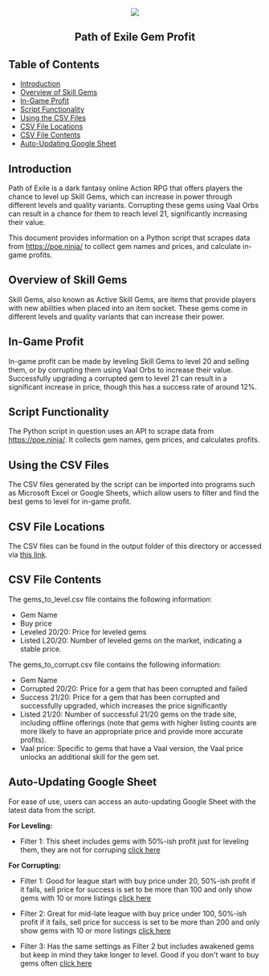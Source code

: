 <p align=center>
    <a href="https://www.pathofexile.com/" title="Path of Exile Website">
      <img align="center" src="https://web.poecdn.com/protected/image/layout/sanctumlogo.png?v=1670373174098&key=j1DUgpyrwdlKZcGWzaFxxA" />
    </a>
</p>

<h2 align="center">Path of Exile Gem Profit</h2>

## Table of Contents
- [Introduction](#introduction)
- [Overview of Skill Gems](#overview-of-skill-gems)
- [In-Game Profit](#in-game-profit)
- [Script Functionality](#script-functionality)
- [Using the CSV Files](#using-the-csv-files)
- [CSV File Locations](#csv-file-locations)
- [CSV File Contents](#csv-file-contents)
- [Auto-Updating Google Sheet](#auto-updating-google-sheet)

## Introduction
Path of Exile is a dark fantasy online Action RPG that offers players the chance to level up Skill Gems, which can increase in power through different levels and quality variants. Corrupting these gems using Vaal Orbs can result in a chance for them to reach level 21, significantly increasing their value.

This document provides information on a Python script that scrapes data from https://poe.ninja/ to collect gem names and prices, and calculate in-game profits.

## Overview of Skill Gems
Skill Gems, also known as Active Skill Gems, are items that provide players with new abilities when placed into an item socket. These gems come in different levels and quality variants that can increase their power. 

## In-Game Profit
In-game profit can be made by leveling Skill Gems to level 20 and selling them, or by corrupting them using Vaal Orbs to increase their value. Successfully upgrading a corrupted gem to level 21 can result in a significant increase in price, though this has a success rate of around 12%.

## Script Functionality
The Python script in question uses an API to scrape data from https://poe.ninja/. It collects gem names, gem prices, and calculates profits.

## Using the CSV Files
The CSV files generated by the script can be imported into programs such as Microsoft Excel or Google Sheets, which allow users to filter and find the best gems to level for in-game profit.

## CSV File Locations
The CSV files can be found in the output folder of this directory or accessed via [this link](https://github.com/Vyary/poe-gem-prices/blob/main/output/).

## CSV File Contents
The gems_to_level.csv file contains the following information:
- Gem Name
- Buy price
- Leveled 20/20: Price for leveled gems
- Listed L20/20: Number of leveled gems on the market, indicating a stable price.

The gems_to_corrupt.csv file contains the following information:
- Gem Name
- Corrupted 20/20: Price for a gem that has been corrupted and failed
- Success 21/20: Price for a gem that has been corrupted and successfully upgraded, which increases the price significantly
- Listed 21/20: Number of successful 21/20 gems on the trade site, including offline offerings (note that gems with higher listing counts are more likely to have an appropriate price and provide more accurate profits).
- Vaal price: Specific to gems that have a Vaal version, the Vaal price unlocks an additional skill for the gem set.

## Auto-Updating Google Sheet
For ease of use, users can access an auto-updating Google Sheet with the latest data from the script.

**For Leveling:**
* Filter 1: This sheet includes gems with 50%-ish profit just for leveling them, they are not for corruping [click here](https://docs.google.com/spreadsheets/d/1qcYu22DIwEORUYuTJNnYnxS5ceQx8y6XJhVjBai_0lI/edit#gid=1128179025&fvid=2016462890)

**For Corrupting:**
* Filter 1: Good for league start with buy price under 20, 50%-ish profit if it fails, sell price for success is set to be more than 100 and only show gems with 10 or more listings [click here](https://docs.google.com/spreadsheets/d/1qcYu22DIwEORUYuTJNnYnxS5ceQx8y6XJhVjBai_0lI/edit#gid=520131547&fvid=434671070)

* Filter 2: Great for mid-late league with buy price under 100, 50%-ish profit if it fails, sell price for success is set to be more than 200 and only show gems with 10 or more listings [click here](https://docs.google.com/spreadsheets/d/1qcYu22DIwEORUYuTJNnYnxS5ceQx8y6XJhVjBai_0lI/edit#gid=520131547&fvid=1816347774)

* Filter 3: Has the same settings as Filter 2 but includes awakened gems but keep in mind they take longer to level. Good if you don't want to buy gems often [click here](https://docs.google.com/spreadsheets/d/1qcYu22DIwEORUYuTJNnYnxS5ceQx8y6XJhVjBai_0lI/edit#gid=520131547&fvid=1324263742)
